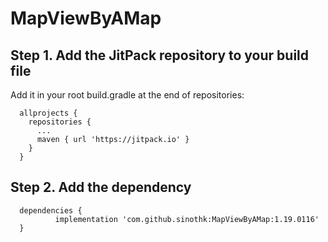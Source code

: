 # MapViewByAMap

## Step 1. Add the JitPack repository to your build file

  Add it in your root build.gradle at the end of repositories:

      allprojects {
        repositories {
          ...
          maven { url 'https://jitpack.io' }
        }
      }
## Step 2. Add the dependency

      dependencies {
              implementation 'com.github.sinothk:MapViewByAMap:1.19.0116'
      }


